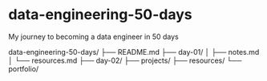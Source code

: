 # data-engineering-50-days
My journey to becoming a data engineer in 50 days

data-engineering-50-days/
├── README.md
├── day-01/
│   ├── notes.md
│   └── resources.md
├── day-02/
├── projects/
├── resources/
└── portfolio/
